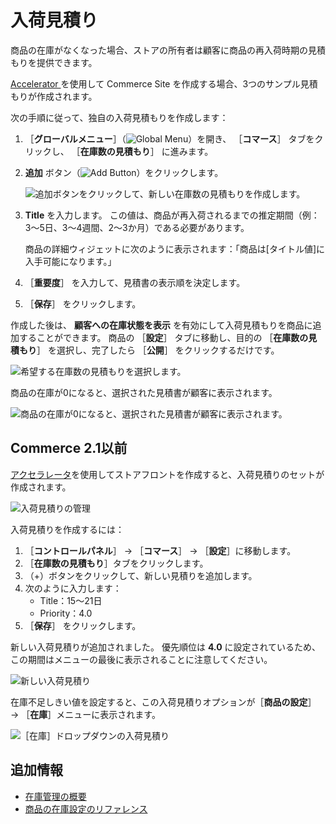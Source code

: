 # 入荷見積り

商品の在庫がなくなった場合、ストアの所有者は顧客に商品の再入荷時期の見積もりを提供できます。

[Accelerator ](../starting-a-store/accelerators.md) を使用して Commerce Site を作成する場合、3つのサンプル見積もりが作成されます。

次の手順に従って、独自の入荷見積もりを作成します：

1. ［**グローバルメニュー**］（![Global Menu](../images/icon-applications-menu.png)）を開き、 ［**コマース**］ タブをクリックし、 ［**在庫数の見積もり**］ に進みます。

1. **追加** ボタン（![Add Button](../images/icon-add.png)）をクリックします。

    ![追加ボタンをクリックして、新しい在庫数の見積もりを作成します。](./availability-estimates/images/01.png)

1. **Title** を入力します。 この値は、商品が再入荷されるまでの推定期間（例：3〜5日、3〜4週間、2〜3か月）である必要があります。

   商品の詳細ウィジェットに次のように表示されます：「商品は[タイトル値]に入手可能になります。」

1. ［**重要度**］ を入力して、見積書の表示順を決定します。

1. ［**保存**］ をクリックします。

作成した後は、 **顧客への在庫状態を表示** を有効にして入荷見積もりを商品に追加することができます。 商品の ［**設定**］ タブに移動し、目的の ［**在庫数の見積もり**］ を選択し、完了したら ［**公開**］ をクリックするだけです。

![希望する在庫数の見積もりを選択します。](./availability-estimates/images/02.png)

商品の在庫が0になると、選択された見積書が顧客に表示されます。

![商品の在庫が0になると、選択された見積書が顧客に表示されます。](./availability-estimates/images/03.png)

<a name="commerce-21-and-below" />

## Commerce 2.1以前

[アクセラレータ](../starting-a-store/accelerators.md)を使用してストアフロントを作成すると、入荷見積りのセットが作成されます。

![入荷見積りの管理](./availability-estimates/images/04.png)

入荷見積りを作成するには：

1. ［**コントロールパネル**］ → ［**コマース**］ → ［**設定**］に移動します。
1. ［**在庫数の見積もり**］タブをクリックします。
1. （+）ボタンをクリックして、新しい見積りを追加します。
1. 次のように入力します：
    * Title：15～21日
    * Priority：4.0
1. ［**保存**］ をクリックします。

新しい入荷見積りが追加されました。 優先順位は **4.0** に設定されているため、この期間はメニューの最後に表示されることに注意してください。

![新しい入荷見積り](./availability-estimates/images/05.png)

在庫不足しきい値を設定すると、この入荷見積りオプションが［**商品の設定**］ → ［**在庫**］メニューに表示されます。

![［在庫］ドロップダウンの入荷見積り](./availability-estimates/images/06.png)

<a name="additional-information" />

## 追加情報

* [在庫管理の概要](./introduction-to-managing-inventory.md)
* [商品の在庫設定のリファレンス](./product-inventory-configuration-reference.md)
